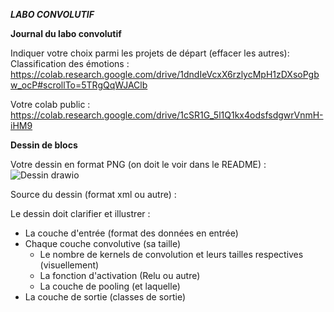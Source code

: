 ***LABO CONVOLUTIF***  

**Journal du labo convolutif**  

Indiquer votre choix parmi les projets de départ (effacer les autres): Classification des émotions : https://colab.research.google.com/drive/1dndIeVcxX6rzlycMpH1zDXsoPgbw_ocP#scrollTo=5TRgQqWJAClb  

Votre colab public : https://colab.research.google.com/drive/1cSR1G_5l1Q1kx4odsfsdgwrVnmH-iHM9

**Dessin de blocs**

Votre dessin en format PNG (on doit le voir dans le README) :  ![Dessin drawio](https://github.com/user-attachments/assets/cba8d98b-9760-4939-8400-cf434e181eff)

Source du dessin (format xml ou autre) :  

<mxfile host="app.diagrams.net" agent="Mozilla/5.0 (Windows NT 10.0; Win64; x64) AppleWebKit/537.36 (KHTML, like Gecko) Chrome/131.0.0.0 Safari/537.36" version="24.8.8">
  <diagram name="Page-1" id="iDrFumTZIBl6hLnx7pqj">
    <mxGraphModel dx="1434" dy="772" grid="1" gridSize="10" guides="1" tooltips="1" connect="1" arrows="1" fold="1" page="1" pageScale="1" pageWidth="827" pageHeight="1169" math="0" shadow="0">
      <root>
        <mxCell id="0" />
        <mxCell id="1" parent="0" />
        <mxCell id="G4b6LrsVXlg4DCpsJZ2f-1" value="" style="whiteSpace=wrap;html=1;aspect=fixed;" vertex="1" parent="1">
          <mxGeometry x="70" y="310" width="80" height="80" as="geometry" />
        </mxCell>
        <mxCell id="G4b6LrsVXlg4DCpsJZ2f-2" value="" style="whiteSpace=wrap;html=1;aspect=fixed;" vertex="1" parent="1">
          <mxGeometry x="210" y="270" width="80" height="80" as="geometry" />
        </mxCell>
        <mxCell id="G4b6LrsVXlg4DCpsJZ2f-3" value="" style="whiteSpace=wrap;html=1;aspect=fixed;" vertex="1" parent="1">
          <mxGeometry x="220" y="280" width="80" height="80" as="geometry" />
        </mxCell>
        <mxCell id="G4b6LrsVXlg4DCpsJZ2f-4" value="" style="whiteSpace=wrap;html=1;aspect=fixed;" vertex="1" parent="1">
          <mxGeometry x="230" y="290" width="80" height="80" as="geometry" />
        </mxCell>
        <mxCell id="G4b6LrsVXlg4DCpsJZ2f-5" value="" style="whiteSpace=wrap;html=1;aspect=fixed;" vertex="1" parent="1">
          <mxGeometry x="240" y="300" width="80" height="80" as="geometry" />
        </mxCell>
        <mxCell id="G4b6LrsVXlg4DCpsJZ2f-6" value="" style="whiteSpace=wrap;html=1;aspect=fixed;" vertex="1" parent="1">
          <mxGeometry x="250" y="310" width="80" height="80" as="geometry" />
        </mxCell>
        <mxCell id="G4b6LrsVXlg4DCpsJZ2f-7" value="" style="whiteSpace=wrap;html=1;aspect=fixed;" vertex="1" parent="1">
          <mxGeometry x="260" y="320" width="80" height="80" as="geometry" />
        </mxCell>
        <mxCell id="G4b6LrsVXlg4DCpsJZ2f-8" value="" style="whiteSpace=wrap;html=1;aspect=fixed;" vertex="1" parent="1">
          <mxGeometry x="270" y="330" width="80" height="80" as="geometry" />
        </mxCell>
        <mxCell id="G4b6LrsVXlg4DCpsJZ2f-9" value="" style="whiteSpace=wrap;html=1;aspect=fixed;" vertex="1" parent="1">
          <mxGeometry x="280" y="340" width="80" height="80" as="geometry" />
        </mxCell>
        <mxCell id="G4b6LrsVXlg4DCpsJZ2f-18" value="" style="whiteSpace=wrap;html=1;aspect=fixed;" vertex="1" parent="1">
          <mxGeometry x="220" y="280" width="80" height="80" as="geometry" />
        </mxCell>
        <mxCell id="G4b6LrsVXlg4DCpsJZ2f-19" value="" style="whiteSpace=wrap;html=1;aspect=fixed;" vertex="1" parent="1">
          <mxGeometry x="230" y="290" width="80" height="80" as="geometry" />
        </mxCell>
        <mxCell id="G4b6LrsVXlg4DCpsJZ2f-20" value="" style="whiteSpace=wrap;html=1;aspect=fixed;" vertex="1" parent="1">
          <mxGeometry x="240" y="300" width="80" height="80" as="geometry" />
        </mxCell>
        <mxCell id="G4b6LrsVXlg4DCpsJZ2f-21" value="" style="whiteSpace=wrap;html=1;aspect=fixed;" vertex="1" parent="1">
          <mxGeometry x="250" y="310" width="80" height="80" as="geometry" />
        </mxCell>
        <mxCell id="G4b6LrsVXlg4DCpsJZ2f-22" value="" style="whiteSpace=wrap;html=1;aspect=fixed;" vertex="1" parent="1">
          <mxGeometry x="260" y="320" width="80" height="80" as="geometry" />
        </mxCell>
        <mxCell id="G4b6LrsVXlg4DCpsJZ2f-23" value="" style="whiteSpace=wrap;html=1;aspect=fixed;" vertex="1" parent="1">
          <mxGeometry x="270" y="330" width="80" height="80" as="geometry" />
        </mxCell>
        <mxCell id="G4b6LrsVXlg4DCpsJZ2f-24" value="" style="whiteSpace=wrap;html=1;aspect=fixed;" vertex="1" parent="1">
          <mxGeometry x="280" y="340" width="80" height="80" as="geometry" />
        </mxCell>
        <mxCell id="G4b6LrsVXlg4DCpsJZ2f-109" style="edgeStyle=orthogonalEdgeStyle;rounded=0;orthogonalLoop=1;jettySize=auto;html=1;exitX=1;exitY=0.25;exitDx=0;exitDy=0;entryX=0;entryY=0.75;entryDx=0;entryDy=0;" edge="1" parent="1" source="G4b6LrsVXlg4DCpsJZ2f-25" target="G4b6LrsVXlg4DCpsJZ2f-75">
          <mxGeometry relative="1" as="geometry" />
        </mxCell>
        <mxCell id="G4b6LrsVXlg4DCpsJZ2f-25" value="" style="whiteSpace=wrap;html=1;aspect=fixed;" vertex="1" parent="1">
          <mxGeometry x="290" y="350" width="80" height="80" as="geometry" />
        </mxCell>
        <mxCell id="G4b6LrsVXlg4DCpsJZ2f-26" value="" style="whiteSpace=wrap;html=1;aspect=fixed;" vertex="1" parent="1">
          <mxGeometry x="525" y="270" width="60" height="60" as="geometry" />
        </mxCell>
        <mxCell id="G4b6LrsVXlg4DCpsJZ2f-27" value="" style="whiteSpace=wrap;html=1;aspect=fixed;" vertex="1" parent="1">
          <mxGeometry x="535" y="280" width="60" height="60" as="geometry" />
        </mxCell>
        <mxCell id="G4b6LrsVXlg4DCpsJZ2f-34" value="" style="whiteSpace=wrap;html=1;aspect=fixed;" vertex="1" parent="1">
          <mxGeometry x="545" y="290" width="60" height="60" as="geometry" />
        </mxCell>
        <mxCell id="G4b6LrsVXlg4DCpsJZ2f-35" value="" style="whiteSpace=wrap;html=1;aspect=fixed;" vertex="1" parent="1">
          <mxGeometry x="555" y="300" width="60" height="60" as="geometry" />
        </mxCell>
        <mxCell id="G4b6LrsVXlg4DCpsJZ2f-36" value="" style="whiteSpace=wrap;html=1;aspect=fixed;" vertex="1" parent="1">
          <mxGeometry x="565" y="310" width="60" height="60" as="geometry" />
        </mxCell>
        <mxCell id="G4b6LrsVXlg4DCpsJZ2f-37" value="" style="whiteSpace=wrap;html=1;aspect=fixed;" vertex="1" parent="1">
          <mxGeometry x="575" y="320" width="60" height="60" as="geometry" />
        </mxCell>
        <mxCell id="G4b6LrsVXlg4DCpsJZ2f-38" value="" style="whiteSpace=wrap;html=1;aspect=fixed;" vertex="1" parent="1">
          <mxGeometry x="585" y="330" width="60" height="60" as="geometry" />
        </mxCell>
        <mxCell id="G4b6LrsVXlg4DCpsJZ2f-39" value="" style="whiteSpace=wrap;html=1;aspect=fixed;" vertex="1" parent="1">
          <mxGeometry x="595" y="340" width="60" height="60" as="geometry" />
        </mxCell>
        <mxCell id="G4b6LrsVXlg4DCpsJZ2f-40" value="" style="whiteSpace=wrap;html=1;aspect=fixed;" vertex="1" parent="1">
          <mxGeometry x="605" y="350" width="60" height="60" as="geometry" />
        </mxCell>
        <mxCell id="G4b6LrsVXlg4DCpsJZ2f-111" style="edgeStyle=orthogonalEdgeStyle;rounded=0;orthogonalLoop=1;jettySize=auto;html=1;exitX=1;exitY=0.5;exitDx=0;exitDy=0;entryX=0;entryY=0.75;entryDx=0;entryDy=0;" edge="1" parent="1" source="G4b6LrsVXlg4DCpsJZ2f-41" target="G4b6LrsVXlg4DCpsJZ2f-76">
          <mxGeometry relative="1" as="geometry" />
        </mxCell>
        <mxCell id="G4b6LrsVXlg4DCpsJZ2f-41" value="" style="whiteSpace=wrap;html=1;aspect=fixed;" vertex="1" parent="1">
          <mxGeometry x="615" y="360" width="60" height="60" as="geometry" />
        </mxCell>
        <mxCell id="G4b6LrsVXlg4DCpsJZ2f-42" value="" style="whiteSpace=wrap;html=1;aspect=fixed;" vertex="1" parent="1">
          <mxGeometry x="790" y="270" width="40" height="40" as="geometry" />
        </mxCell>
        <mxCell id="G4b6LrsVXlg4DCpsJZ2f-43" value="" style="whiteSpace=wrap;html=1;aspect=fixed;" vertex="1" parent="1">
          <mxGeometry x="800" y="280" width="40" height="40" as="geometry" />
        </mxCell>
        <mxCell id="G4b6LrsVXlg4DCpsJZ2f-44" value="" style="whiteSpace=wrap;html=1;aspect=fixed;" vertex="1" parent="1">
          <mxGeometry x="810" y="290" width="40" height="40" as="geometry" />
        </mxCell>
        <mxCell id="G4b6LrsVXlg4DCpsJZ2f-45" value="" style="whiteSpace=wrap;html=1;aspect=fixed;" vertex="1" parent="1">
          <mxGeometry x="820" y="300" width="40" height="40" as="geometry" />
        </mxCell>
        <mxCell id="G4b6LrsVXlg4DCpsJZ2f-46" value="" style="whiteSpace=wrap;html=1;aspect=fixed;" vertex="1" parent="1">
          <mxGeometry x="830" y="310" width="40" height="40" as="geometry" />
        </mxCell>
        <mxCell id="G4b6LrsVXlg4DCpsJZ2f-47" value="" style="whiteSpace=wrap;html=1;aspect=fixed;" vertex="1" parent="1">
          <mxGeometry x="840" y="320" width="40" height="40" as="geometry" />
        </mxCell>
        <mxCell id="G4b6LrsVXlg4DCpsJZ2f-113" style="edgeStyle=orthogonalEdgeStyle;rounded=0;orthogonalLoop=1;jettySize=auto;html=1;exitX=1;exitY=0;exitDx=0;exitDy=0;entryX=0;entryY=0.5;entryDx=0;entryDy=0;" edge="1" parent="1" source="G4b6LrsVXlg4DCpsJZ2f-48" target="G4b6LrsVXlg4DCpsJZ2f-90">
          <mxGeometry relative="1" as="geometry" />
        </mxCell>
        <mxCell id="G4b6LrsVXlg4DCpsJZ2f-48" value="" style="whiteSpace=wrap;html=1;aspect=fixed;" vertex="1" parent="1">
          <mxGeometry x="850" y="330" width="40" height="40" as="geometry" />
        </mxCell>
        <mxCell id="G4b6LrsVXlg4DCpsJZ2f-49" value="" style="whiteSpace=wrap;html=1;aspect=fixed;" vertex="1" parent="1">
          <mxGeometry x="860" y="340" width="40" height="40" as="geometry" />
        </mxCell>
        <mxCell id="G4b6LrsVXlg4DCpsJZ2f-50" value="" style="whiteSpace=wrap;html=1;aspect=fixed;" vertex="1" parent="1">
          <mxGeometry x="870" y="350" width="40" height="40" as="geometry" />
        </mxCell>
        <mxCell id="G4b6LrsVXlg4DCpsJZ2f-51" value="" style="whiteSpace=wrap;html=1;aspect=fixed;" vertex="1" parent="1">
          <mxGeometry x="880" y="360" width="40" height="40" as="geometry" />
        </mxCell>
        <mxCell id="G4b6LrsVXlg4DCpsJZ2f-52" value="" style="rounded=0;whiteSpace=wrap;html=1;rotation=45;" vertex="1" parent="1">
          <mxGeometry x="800" y="300" width="194.14" height="20" as="geometry" />
        </mxCell>
        <mxCell id="G4b6LrsVXlg4DCpsJZ2f-53" value="Entrée" style="text;html=1;align=center;verticalAlign=middle;whiteSpace=wrap;rounded=0;" vertex="1" parent="1">
          <mxGeometry x="70" y="230" width="60" height="30" as="geometry" />
        </mxCell>
        <mxCell id="G4b6LrsVXlg4DCpsJZ2f-64" value="1er Convolution" style="text;html=1;align=center;verticalAlign=middle;whiteSpace=wrap;rounded=0;" vertex="1" parent="1">
          <mxGeometry x="205" y="120" width="110" height="30" as="geometry" />
        </mxCell>
        <mxCell id="G4b6LrsVXlg4DCpsJZ2f-65" value="2e Convolution" style="text;html=1;align=center;verticalAlign=middle;whiteSpace=wrap;rounded=0;" vertex="1" parent="1">
          <mxGeometry x="500" y="100" width="110" height="30" as="geometry" />
        </mxCell>
        <mxCell id="G4b6LrsVXlg4DCpsJZ2f-66" value="3e Convolution" style="text;html=1;align=center;verticalAlign=middle;whiteSpace=wrap;rounded=0;" vertex="1" parent="1">
          <mxGeometry x="785" y="40" width="110" height="30" as="geometry" />
        </mxCell>
        <mxCell id="G4b6LrsVXlg4DCpsJZ2f-67" value="48 x 48 x 1" style="text;html=1;align=center;verticalAlign=middle;whiteSpace=wrap;rounded=0;" vertex="1" parent="1">
          <mxGeometry x="60" y="260" width="80" height="30" as="geometry" />
        </mxCell>
        <mxCell id="G4b6LrsVXlg4DCpsJZ2f-69" value="Image" style="text;html=1;align=center;verticalAlign=middle;whiteSpace=wrap;rounded=0;" vertex="1" parent="1">
          <mxGeometry x="80" y="330" width="60" height="30" as="geometry" />
        </mxCell>
        <mxCell id="G4b6LrsVXlg4DCpsJZ2f-70" value="Conv 2D" style="text;html=1;align=center;verticalAlign=middle;whiteSpace=wrap;rounded=0;" vertex="1" parent="1">
          <mxGeometry x="230" y="150" width="60" height="30" as="geometry" />
        </mxCell>
        <mxCell id="G4b6LrsVXlg4DCpsJZ2f-71" value="46 x 46 x 32" style="text;html=1;align=center;verticalAlign=middle;whiteSpace=wrap;rounded=0;" vertex="1" parent="1">
          <mxGeometry x="220" y="170" width="80" height="30" as="geometry" />
        </mxCell>
        <mxCell id="G4b6LrsVXlg4DCpsJZ2f-72" value="32 kernel 3 x 3" style="text;html=1;align=center;verticalAlign=middle;whiteSpace=wrap;rounded=0;" vertex="1" parent="1">
          <mxGeometry x="220" y="200" width="90" height="30" as="geometry" />
        </mxCell>
        <mxCell id="G4b6LrsVXlg4DCpsJZ2f-73" value="relu" style="text;html=1;align=center;verticalAlign=middle;whiteSpace=wrap;rounded=0;" vertex="1" parent="1">
          <mxGeometry x="220" y="230" width="80" height="30" as="geometry" />
        </mxCell>
        <mxCell id="G4b6LrsVXlg4DCpsJZ2f-74" value="1er Pooling" style="text;html=1;align=center;verticalAlign=middle;whiteSpace=wrap;rounded=0;" vertex="1" parent="1">
          <mxGeometry x="380" y="235" width="100" height="20" as="geometry" />
        </mxCell>
        <mxCell id="G4b6LrsVXlg4DCpsJZ2f-75" value="" style="whiteSpace=wrap;html=1;aspect=fixed;" vertex="1" parent="1">
          <mxGeometry x="430" y="330" width="40" height="40" as="geometry" />
        </mxCell>
        <mxCell id="G4b6LrsVXlg4DCpsJZ2f-112" style="edgeStyle=orthogonalEdgeStyle;rounded=0;orthogonalLoop=1;jettySize=auto;html=1;exitX=1;exitY=0.5;exitDx=0;exitDy=0;entryX=0.25;entryY=1;entryDx=0;entryDy=0;" edge="1" parent="1" source="G4b6LrsVXlg4DCpsJZ2f-76" target="G4b6LrsVXlg4DCpsJZ2f-45">
          <mxGeometry relative="1" as="geometry" />
        </mxCell>
        <mxCell id="G4b6LrsVXlg4DCpsJZ2f-76" value="" style="whiteSpace=wrap;html=1;aspect=fixed;" vertex="1" parent="1">
          <mxGeometry x="710" y="330" width="40" height="40" as="geometry" />
        </mxCell>
        <mxCell id="G4b6LrsVXlg4DCpsJZ2f-77" value="2e Pooling" style="text;html=1;align=center;verticalAlign=middle;whiteSpace=wrap;rounded=0;" vertex="1" parent="1">
          <mxGeometry x="655" y="230" width="100" height="20" as="geometry" />
        </mxCell>
        <mxCell id="G4b6LrsVXlg4DCpsJZ2f-78" value="22 x 22 x 64" style="text;html=1;align=center;verticalAlign=middle;whiteSpace=wrap;rounded=0;" vertex="1" parent="1">
          <mxGeometry x="390" y="255" width="80" height="30" as="geometry" />
        </mxCell>
        <mxCell id="G4b6LrsVXlg4DCpsJZ2f-79" value="Max pooling" style="text;html=1;align=center;verticalAlign=middle;whiteSpace=wrap;rounded=0;" vertex="1" parent="1">
          <mxGeometry x="390" y="280" width="80" height="30" as="geometry" />
        </mxCell>
        <mxCell id="G4b6LrsVXlg4DCpsJZ2f-80" value="Conv 2D" style="text;html=1;align=center;verticalAlign=middle;whiteSpace=wrap;rounded=0;" vertex="1" parent="1">
          <mxGeometry x="525" y="130" width="60" height="30" as="geometry" />
        </mxCell>
        <mxCell id="G4b6LrsVXlg4DCpsJZ2f-81" value="20 x 20 x 128" style="text;html=1;align=center;verticalAlign=middle;whiteSpace=wrap;rounded=0;" vertex="1" parent="1">
          <mxGeometry x="515" y="150" width="80" height="30" as="geometry" />
        </mxCell>
        <mxCell id="G4b6LrsVXlg4DCpsJZ2f-82" value="64 kernel 3 x 3" style="text;html=1;align=center;verticalAlign=middle;whiteSpace=wrap;rounded=0;" vertex="1" parent="1">
          <mxGeometry x="515" y="180" width="85" height="30" as="geometry" />
        </mxCell>
        <mxCell id="G4b6LrsVXlg4DCpsJZ2f-83" value="relu" style="text;html=1;align=center;verticalAlign=middle;whiteSpace=wrap;rounded=0;" vertex="1" parent="1">
          <mxGeometry x="515" y="210" width="80" height="30" as="geometry" />
        </mxCell>
        <mxCell id="G4b6LrsVXlg4DCpsJZ2f-84" value="10 x 10 x 128" style="text;html=1;align=center;verticalAlign=middle;whiteSpace=wrap;rounded=0;" vertex="1" parent="1">
          <mxGeometry x="670" y="250" width="80" height="30" as="geometry" />
        </mxCell>
        <mxCell id="G4b6LrsVXlg4DCpsJZ2f-85" value="Max pooling" style="text;html=1;align=center;verticalAlign=middle;whiteSpace=wrap;rounded=0;" vertex="1" parent="1">
          <mxGeometry x="675" y="280" width="80" height="30" as="geometry" />
        </mxCell>
        <mxCell id="G4b6LrsVXlg4DCpsJZ2f-86" value="Conv 2D" style="text;html=1;align=center;verticalAlign=middle;whiteSpace=wrap;rounded=0;" vertex="1" parent="1">
          <mxGeometry x="810" y="60" width="60" height="30" as="geometry" />
        </mxCell>
        <mxCell id="G4b6LrsVXlg4DCpsJZ2f-87" value="8 x 8 x 128" style="text;html=1;align=center;verticalAlign=middle;whiteSpace=wrap;rounded=0;" vertex="1" parent="1">
          <mxGeometry x="800" y="80" width="80" height="30" as="geometry" />
        </mxCell>
        <mxCell id="G4b6LrsVXlg4DCpsJZ2f-88" value="128 kernel 3 x 3" style="text;html=1;align=center;verticalAlign=middle;whiteSpace=wrap;rounded=0;" vertex="1" parent="1">
          <mxGeometry x="800" y="110" width="90" height="30" as="geometry" />
        </mxCell>
        <mxCell id="G4b6LrsVXlg4DCpsJZ2f-89" value="relu" style="text;html=1;align=center;verticalAlign=middle;whiteSpace=wrap;rounded=0;" vertex="1" parent="1">
          <mxGeometry x="800" y="140" width="80" height="30" as="geometry" />
        </mxCell>
        <mxCell id="G4b6LrsVXlg4DCpsJZ2f-114" style="edgeStyle=orthogonalEdgeStyle;rounded=0;orthogonalLoop=1;jettySize=auto;html=1;exitX=1;exitY=0.25;exitDx=0;exitDy=0;" edge="1" parent="1" source="G4b6LrsVXlg4DCpsJZ2f-90" target="G4b6LrsVXlg4DCpsJZ2f-96">
          <mxGeometry relative="1" as="geometry" />
        </mxCell>
        <mxCell id="G4b6LrsVXlg4DCpsJZ2f-90" value="" style="whiteSpace=wrap;html=1;aspect=fixed;" vertex="1" parent="1">
          <mxGeometry x="1025" y="335" width="40" height="40" as="geometry" />
        </mxCell>
        <mxCell id="G4b6LrsVXlg4DCpsJZ2f-91" value="3e Pooling" style="text;html=1;align=center;verticalAlign=middle;whiteSpace=wrap;rounded=0;" vertex="1" parent="1">
          <mxGeometry x="970" y="235" width="100" height="20" as="geometry" />
        </mxCell>
        <mxCell id="G4b6LrsVXlg4DCpsJZ2f-92" value="4 x 4 x 128" style="text;html=1;align=center;verticalAlign=middle;whiteSpace=wrap;rounded=0;" vertex="1" parent="1">
          <mxGeometry x="985" y="260" width="80" height="25" as="geometry" />
        </mxCell>
        <mxCell id="G4b6LrsVXlg4DCpsJZ2f-93" value="Max pooling" style="text;html=1;align=center;verticalAlign=middle;whiteSpace=wrap;rounded=0;" vertex="1" parent="1">
          <mxGeometry x="990" y="285" width="80" height="30" as="geometry" />
        </mxCell>
        <mxCell id="G4b6LrsVXlg4DCpsJZ2f-95" value="Flatten" style="text;html=1;align=center;verticalAlign=middle;whiteSpace=wrap;rounded=0;rotation=45;" vertex="1" parent="1">
          <mxGeometry x="870" y="300" width="60" height="30" as="geometry" />
        </mxCell>
        <mxCell id="G4b6LrsVXlg4DCpsJZ2f-115" style="edgeStyle=orthogonalEdgeStyle;rounded=0;orthogonalLoop=1;jettySize=auto;html=1;exitX=1;exitY=0.5;exitDx=0;exitDy=0;" edge="1" parent="1" source="G4b6LrsVXlg4DCpsJZ2f-96" target="G4b6LrsVXlg4DCpsJZ2f-101">
          <mxGeometry relative="1" as="geometry" />
        </mxCell>
        <mxCell id="G4b6LrsVXlg4DCpsJZ2f-96" value="" style="whiteSpace=wrap;html=1;aspect=fixed;" vertex="1" parent="1">
          <mxGeometry x="1160" y="275" width="80" height="80" as="geometry" />
        </mxCell>
        <mxCell id="G4b6LrsVXlg4DCpsJZ2f-97" value="Dense" style="text;html=1;align=center;verticalAlign=middle;whiteSpace=wrap;rounded=0;" vertex="1" parent="1">
          <mxGeometry x="1150" y="185" width="100" height="20" as="geometry" />
        </mxCell>
        <mxCell id="G4b6LrsVXlg4DCpsJZ2f-98" value="1024" style="text;html=1;align=center;verticalAlign=middle;whiteSpace=wrap;rounded=0;" vertex="1" parent="1">
          <mxGeometry x="1150" y="210" width="100" height="20" as="geometry" />
        </mxCell>
        <mxCell id="G4b6LrsVXlg4DCpsJZ2f-99" value="relu" style="text;html=1;align=center;verticalAlign=middle;whiteSpace=wrap;rounded=0;" vertex="1" parent="1">
          <mxGeometry x="1161" y="230" width="80" height="30" as="geometry" />
        </mxCell>
        <mxCell id="G4b6LrsVXlg4DCpsJZ2f-100" value="Output" style="text;html=1;align=center;verticalAlign=middle;whiteSpace=wrap;rounded=0;" vertex="1" parent="1">
          <mxGeometry x="1310" y="175" width="100" height="20" as="geometry" />
        </mxCell>
        <mxCell id="G4b6LrsVXlg4DCpsJZ2f-101" value="" style="whiteSpace=wrap;html=1;aspect=fixed;" vertex="1" parent="1">
          <mxGeometry x="1330" y="270" width="80" height="80" as="geometry" />
        </mxCell>
        <mxCell id="G4b6LrsVXlg4DCpsJZ2f-102" value="Dense" style="text;html=1;align=center;verticalAlign=middle;whiteSpace=wrap;rounded=0;" vertex="1" parent="1">
          <mxGeometry x="1310" y="155" width="100" height="20" as="geometry" />
        </mxCell>
        <mxCell id="G4b6LrsVXlg4DCpsJZ2f-103" value="softmax" style="text;html=1;align=center;verticalAlign=middle;whiteSpace=wrap;rounded=0;" vertex="1" parent="1">
          <mxGeometry x="1325" y="215" width="80" height="30" as="geometry" />
        </mxCell>
        <mxCell id="G4b6LrsVXlg4DCpsJZ2f-104" value="7" style="text;html=1;align=center;verticalAlign=middle;whiteSpace=wrap;rounded=0;" vertex="1" parent="1">
          <mxGeometry x="1325" y="195" width="70" height="20" as="geometry" />
        </mxCell>
        <mxCell id="G4b6LrsVXlg4DCpsJZ2f-108" style="edgeStyle=orthogonalEdgeStyle;rounded=0;orthogonalLoop=1;jettySize=auto;html=1;exitX=1;exitY=0.5;exitDx=0;exitDy=0;entryX=0;entryY=0.5;entryDx=0;entryDy=0;" edge="1" parent="1" source="G4b6LrsVXlg4DCpsJZ2f-1" target="G4b6LrsVXlg4DCpsJZ2f-21">
          <mxGeometry relative="1" as="geometry" />
        </mxCell>
        <mxCell id="G4b6LrsVXlg4DCpsJZ2f-110" style="edgeStyle=orthogonalEdgeStyle;rounded=0;orthogonalLoop=1;jettySize=auto;html=1;exitX=1;exitY=0.5;exitDx=0;exitDy=0;entryX=0;entryY=0.617;entryDx=0;entryDy=0;entryPerimeter=0;" edge="1" parent="1" source="G4b6LrsVXlg4DCpsJZ2f-75" target="G4b6LrsVXlg4DCpsJZ2f-36">
          <mxGeometry relative="1" as="geometry" />
        </mxCell>
      </root>
    </mxGraphModel>
  </diagram>
</mxfile>


Le dessin doit clarifier et illustrer :   
- La couche d'entrée (format des données en entrée)  
- Chaque couche convolutive (sa taille)  
  -  Le nombre de kernels de convolution et leurs tailles respectives (visuellement)  
  -  La fonction d'activation (Relu ou autre)  
  -  La couche de pooling (et laquelle)  
- La couche de sortie (classes de sortie)  

